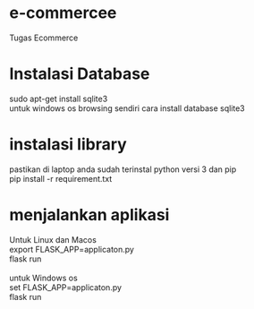 # e-commercee
Tugas Ecommerce

# Instalasi Database
sudo apt-get install sqlite3
<br>
untuk windows os browsing sendiri cara install database sqlite3

# instalasi library
pastikan di laptop anda sudah terinstal python versi 3 dan pip
<br>
pip install -r requirement.txt

# menjalankan aplikasi
Untuk Linux dan Macos
<br>
export FLASK_APP=applicaton.py
<br>
flask run
<br>
<br>
untuk Windows os
<br>
set FLASK_APP=applicaton.py
<br>
flask run

